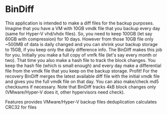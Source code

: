 # BinDiff
This application is intended to make a diff files for the backup purposes.
Imagine that you have a VM with 10GB vmdk file that you backup every day (same for Hyper-V vhd/vhdx files). So, you need to keep 100GB (let say 60GB with compression) for 10 days. However from those 10GB file only ~500MB of data is daily changed and you can shrink your backup storage to 15GB, if you keep only the daily difference info. The BinDiff makes this job for you.
Initially you make a full copy of vmfk file (let's say every month or two). That time you also make a hash file to track the block changes. You keep the hash file (which is small enough) and every day make a differential file from the vmdk file that you keep on the backup storage. Profit!
For the recovery BinDiff merges the latest available diff file with the initial vmdk file and gives you the full vmdk file on that day.
You can also make/check md5 checksums if necessary.
Note that BinDiff tracks 4kB block changes only (VMware/Hyper-V does it, other hypervisors need check).

Features
provides VMware/Hyper-V backup files deduplication
calculates CRC32 for files
